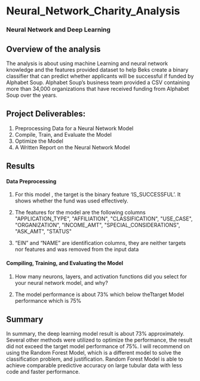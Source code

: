 # Neural_Network_Charity_Analysis
### Neural Network and Deep Learning

## Overview of the analysis
The analysis is about using machine Learning and neural network knowledge and the features provided dataset to help Beks create a binary classifier that can predict whether applicants will be successful if funded by Alphabet Soup. Alphabet Soup’s business team provided a CSV containing more than 34,000 organizations that have received funding from Alphabet Soup over the years.

## Project Deliverables:
1.	Preprocessing Data for a Neural Network Model
2.	Compile, Train, and Evaluate the Model
3.	Optimize the Model
4.	A Written Report on the Neural Network Model

## Results

#### Data Preprocessing

1. For this model , the target is the binary feature ‘IS_SUCCESSFUL’. It shows whether the fund was used effectively.

2. The features for the model are the following columns "APPLICATION_TYPE", "AFFILIATION", "CLASSIFICATION", "USE_CASE", "ORGANIZATION", "INCOME_AMT", "SPECIAL_CONSIDERATIONS", "ASK_AMT", "STATUS"

3. “EIN” and “NAME” are identification columns, they are neither targets nor features and was removed from the input data

#### Compiling, Training, and Evaluating the Model

1. How many neurons, layers, and activation functions did you select for your neural network model, and why?

2. The model performance is about 73% which below theTtarget Model performance which is 75%


## Summary
In summary, the deep learning model result is about 73% approximately. Several other methods were utilized to optimize the performance, the result did not exceed the target model performance of 75%.
I will recommend on using the Random Forest Model, which is a different model to solve the classification problem, and justification. Random Forest Model is able to achieve comparable predictive accuracy on large tubular data with less code and faster performance.
